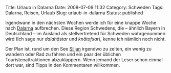 Title: Urlaub in Dalarna
Date: 2008-07-09 11:32
Category: Schweden
Tags: Dalarna, Reisen, Urlaub
Slug: urlaub-in-dalarna
Status: published

Irgendwann in den nächsten Wochen werde ich für eine knappe Woche nach
[Dalarna](http://de.wikipedia.org/wiki/Dalarna) aufbrechen. Diese Region
Schwedens, die – ähnlich Bayern in Deutschland – im Ausland als
stellvertretend für Schweden wahrgenommen wird (Ich sage nur
*dalahästar* und *knätofsar*), kenne ich nämlich noch nicht.

Der Plan ist, rund um den See
[Siljan](http://de.wikipedia.org/wiki/Siljan) irgendwo zu zelten, ein
wenig zu wandern oder Rad zu fahren und ein paar der üblichen
Touristenattraktionen abzuklappern. Wenn jemand der Leser schon einmal
dort war, sind Tipps in den Kommentaren willkommen.

